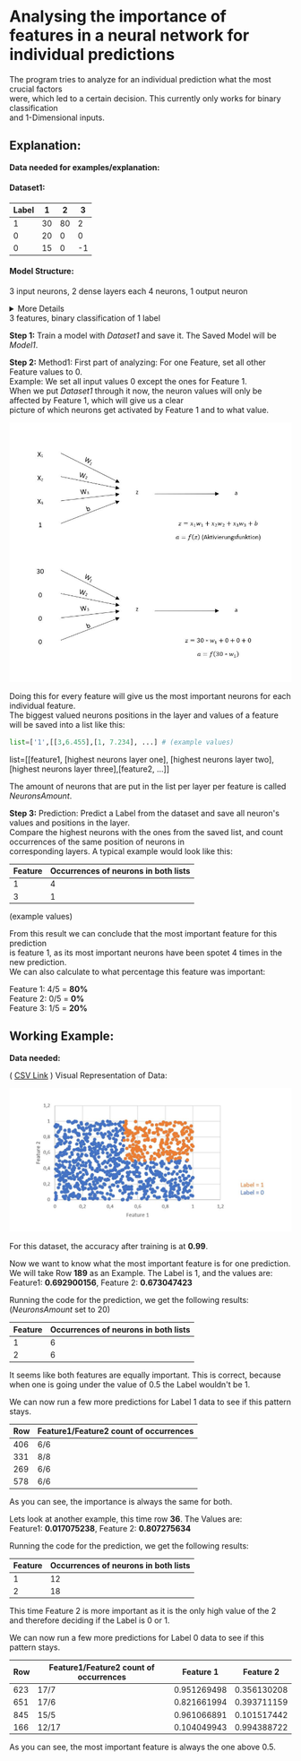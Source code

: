 # Analysing the importance of features in a neural network for individual predictions

The program tries to analyze for an individual prediction what the most crucial factors<br>
were, which led to a certain decision. This currently only works for binary classification<br>
and 1-Dimensional inputs.

## Explanation:
**Data needed for examples/explanation:**

#### Dataset1:

Label | 1  | 2  | 3  |
----- | -- | -- | -- |
1     | 30 | 80 | 2  |
0     | 20 | 0  | 0  |
0     | 15 | 0  | -1 |

#### Model Structure:

3 input neurons, 2 dense layers each 4 neurons, 1 output neuron<br>
<details>
 <summary>More Details</summary>
  In the code it is actually 3 seperate input layers, as there is a problem with extracting neuron
  values out of a model with FeatureColumns.<br>
  The Code for the dense layers looks like this:<br>
  
  ```python
   bias=False 
  
   elif 1000<=len(dataframe.index):
        x = layers.Dense(128, activation=relu, use_bias=bias)(feature_layer_outputs)
        x = layers.Dense(128, activation=relu, use_bias=bias)(x)
        x = layers.Dense(128, activation=relu, use_bias=bias)(x)
        dense_layers=3
   ```

</details>
3 features, binary classification of 1 label<br>

**Step 1:** Train a model with *Dataset1* and save it. The Saved Model will be *Model1*.

**Step 2:** Method1: First part of analyzing: For one Feature, set all other Feature values to 0.<br>
Example: We set all input values 0 except the ones for Feature 1.<br>
When we put *Dataset1* through it now, the neuron values will only be affected by Feature 1, which will give us a clear<br>
picture of which neurons get activated by Feature 1 and to what value.

![](https://raw.githubusercontent.com/larsfriese/ml_models/master/analysis/analysis1.JPG)

Doing this for every feature will give us the most important neurons for each individual feature.<br>
The biggest valued neurons positions in the layer and values of a feature will be saved into a list like this:<br>

```python
list=['1',[[3,6.455],[1, 7.234], ...] # (example values)
```
list=[[feature1, [highest neurons layer one], [highest neurons layer two], [highest neurons layer three],[feature2, ...]]

The amount of neurons that are put in the list per layer per feature is called *NeuronsAmount*.

**Step 3:** Prediction: Predict a Label from the dataset and save all neuron's values and positions in the layer.<br>
Compare the highest neurons with the ones from the saved list, and count occurrences of the same position of neurons in<br> corresponding layers. A typical example would look like this:

Feature | Occurrences of neurons in both lists |
------- | ------------------------------------ | 
1       | 4                                    |
3       | 1                                    |

(example values)

From this result we can conclude that the most important feature for this prediction<br>
is feature 1, as its most important neurons have been spotet 4 times in the new prediction.<br>
We can also calculate to what percentage this feature was important:

Feature 1: 4/5 = **80%**<br>
Feature 2: 0/5 = **0%**<br>
Feature 3: 1/5 = **20%**<br>

## Working Example:
**Data needed:**

( [CSV Link](https://github.com/larsfriese/ml_models/blob/master/analysis/testdata1.csv "Full CSV Dataset") )
Visual Representation of Data:

![](https://raw.githubusercontent.com/larsfriese/ml_models/master/analysis/analysis2.JPG)

For this dataset, the accuracy after training is at **0.99**.

Now we want to know what the most important feature is for one prediction.
We will take Row **189** as an Example. The Label is 1, and the values are:<br>
Feature1: **0.692900156**, Feature 2: **0.673047423**

Running the code for the prediction, we get the following results:<br>
(*NeuronsAmount* set to 20)

Feature | Occurrences of neurons in both lists |
------- | ------------------------------------ | 
1       | 6                                    |
2       | 6                                    |

It seems like both features are equally important. This is correct,
because when one is going under the value of 0.5 the Label wouldn't be 1.

We can now run a few more predictions for Label 1 data to see if this pattern stays.

Row   | Feature1/Feature2 count of occurrences |
----- | -------------------------------------- | 
406   | 6/6                                    |
331   | 8/8                                    |
269   | 6/6                                    |
578   | 6/6                                    |

As you can see, the importance is always the same for both.

Lets look at another example, this time row **36**. The Values are: <br>
Feature1: **0.017075238**, Feature 2: **0.807275634**

Running the code for the prediction, we get the following results:

Feature | Occurrences of neurons in both lists |
------- | ------------------------------------ | 
1       | 12                                   |
2       | 18                                   |

This time Feature 2 is more important as it is the only high value of the 2
and therefore deciding if the Label is 0 or 1.

We can now run a few more predictions for Label 0 data to see if this pattern stays.

Row   | Feature1/Feature2 count of occurrences   | Feature 1   | Feature 2   |
----- | ---------------------------------------- | ----------- | ----------- |
623   | 17/7                                     | 0.951269498 |	0.356130208 |
651   | 17/6                                     | 0.821661994 |	0.393711159 |
845   | 15/5                                     | 0.961066891 |	0.101517442 |
166   | 12/17                                    | 0.104049943 |	0.994388722 |

As you can see, the most important feature is always the one above 0.5.

